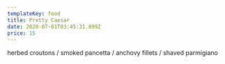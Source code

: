 ```yaml
---
templateKey: food
title: Pretty Caesar
date: 2020-07-01T03:45:31.899Z
price: 15
---
```


herbed croutons / smoked pancetta / anchovy fillets / shaved parmigiano
